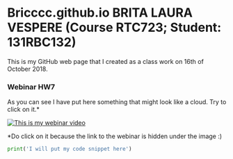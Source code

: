 # Bricccc.github.io  BRITA LAURA VESPERE (Course RTC723; Student: 131RBC132)
This is my GitHub web page that I created as a class work on 16th of October 2018.
### Webinar HW7
As you  can see I have put here something that might look like a cloud. Try to click on it.*


<a href="https://youtu.be/PFw7of0_Rsw
" target="_blank"><img src="https://www.freeiconspng.com/uploads/clouds-png-18.png" 
alt="This is my webinar video" /></a>

*Do click on it because the link to the webinar is hidden under the image :)

```python
print('I will put my code snippet here')
```
